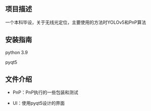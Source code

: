 ## 项目描述

一个本科毕设，关于无线光定位，主要使用的方法时YOLOv5和PnP算法

## 安装指南

python 3.9

pyqt5



## 文件介绍

+ PnP：PnP执行的一些包装和测试

+ UI：使用pyqt5设计的界面

